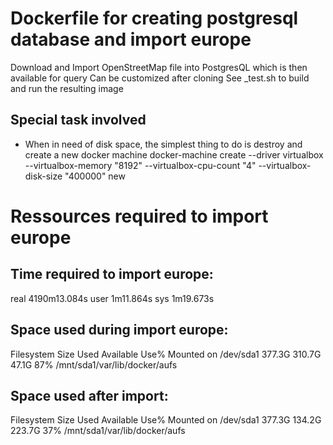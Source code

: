 Dockerfile for creating postgresql database and import europe
==================

Download and Import OpenStreetMap file into PostgresQL which is then available for query
Can be customized after cloning
See _test.sh to build and run the resulting image

Special task involved
------------------

* When in need of disk space, the simplest thing to do is destroy and create a new docker machine
docker-machine create --driver virtualbox --virtualbox-memory "8192" --virtualbox-cpu-count "4" --virtualbox-disk-size "400000" new

Ressources required to import europe
==================

Time required to import europe:
------------------
real    4190m13.084s
user    1m11.864s
sys     1m19.673s


Space used during import europe:
------------------
Filesystem                Size      Used Available Use% Mounted on
/dev/sda1               377.3G    310.7G     47.1G  87% /mnt/sda1/var/lib/docker/aufs

Space used after import:
------------------
Filesystem                Size      Used Available Use% Mounted on
/dev/sda1               377.3G    134.2G    223.7G  37% /mnt/sda1/var/lib/docker/aufs

